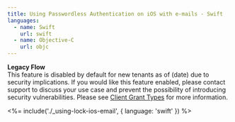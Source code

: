```yaml
---
title: Using Passwordless Authentication on iOS with e-mails - Swift
languages:
  - name: Swift
    url: swift
  - name: Objective-C
    url: objc
---
```


<div class="alert alert-info">
<strong>Legacy Flow</strong>
</br>
This feature is disabled by default for new tenants as of (date) due to security implications. If you would like this feature enabled, please contact support to discuss your use case and prevent the possibility of introducing security vulnerabilities. Please see <a href="/clients/grant-types/client-grant-types">Client Grant Types</a> for more information.
</div>

<%= include('./_using-lock-ios-email', { language: 'swift' }) %>
